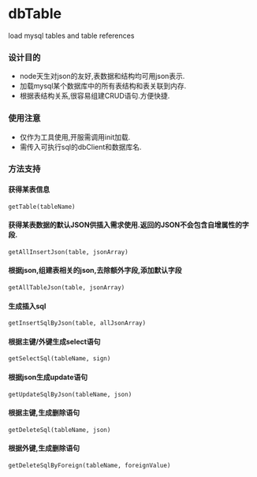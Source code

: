 # dbTable
load mysql tables and table references

### 设计目的
* node天生对json的友好,表数据和结构均可用json表示.
* 加载mysql某个数据库中的所有表结构和表关联到内存.
* 根据表结构关系,很容易组建CRUD语句.方便快捷.

### 使用注意
* 仅作为工具使用,开服需调用init加载.
* 需传入可执行sql的dbClient和数据库名.

### 方法支持

#### 获得某表信息
```
getTable(tableName)
```
#### 获得某表数据的默认JSON供插入需求使用.返回的JSON不会包含自增属性的字段.
```
getAllInsertJson(table, jsonArray)
```
#### 根据json,组建表相关的json,去除额外字段,添加默认字段
```
getAllTableJson(table, jsonArray)
```
#### 生成插入sql
```
getInsertSqlByJson(table, allJsonArray)
```
#### 根据主键/外键生成select语句
```
getSelectSql(tableName, sign)
```
#### 根据json生成update语句
```
getUpdateSqlByJson(tableName, json)
```
#### 根据主键,生成删除语句
```
getDeleteSql(tableName, json)
```
#### 根据外键,生成删除语句
```
getDeleteSqlByForeign(tableName, foreignValue)
```

